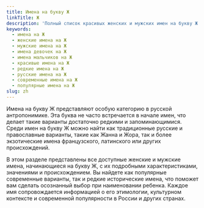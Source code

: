 ```yaml
---
title: Имена на букву Ж
linkTitle: Ж
description: 'Полный список красивых женских и мужских имен на букву Ж. Популярные, редкие и современные имена для детей с их значениями и происхождением.'
keywords:
  - имена на Ж
  - женские имена на Ж
  - мужские имена на Ж
  - имена девочек на Ж
  - имена мальчиков на Ж
  - красивые имена на Ж
  - редкие имена на Ж
  - русские имена на Ж
  - современные имена на Ж
  - популярные имена на Ж
slug: zh
---
```


Имена на букву Ж представляют особую категорию в русской антропонимике. Эта буква не часто встречается в начале имен, что делает такие варианты достаточно редкими и запоминающимися. Среди имен на букву Ж можно найти как традиционные русские и православные варианты, такие как Жанна и Жора, так и более экзотические имена французского, латинского или других происхождений.

В этом разделе представлены все доступные женские и мужские имена, начинающиеся на букву Ж, с их подробными характеристиками, значениями и происхождением. Вы найдете как популярные современные варианты, так и редкие исторические имена, что поможет вам сделать осознанный выбор при наименовании ребенка. Каждое имя сопровождается информацией о его этимологии, культурном контексте и современной популярности в России и других странах.
